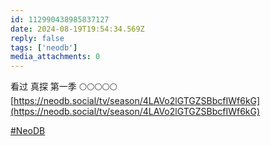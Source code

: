 ```yaml
---
id: 112990438985837127
date: 2024-08-19T19:54:34.569Z
reply: false
tags: ['neodb']
media_attachments: 0
---
```


看过 真探 第一季 🌕🌕🌕🌕🌕   
[https://neodb.social/tv/season/4LAVo2lGTGZSBbcfIWf6kG](https://neodb.social/tv/season/4LAVo2lGTGZSBbcfIWf6kG)

[#NeoDB](https://e5n.cc/tags/NeoDB)

